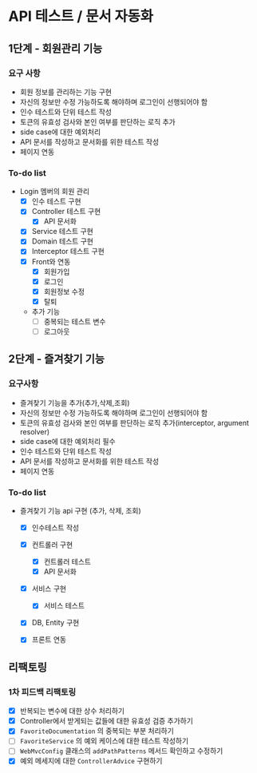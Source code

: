 # API 테스트 / 문서 자동화

## 1단계 - 회원관리 기능

### 요구 사항

- 회원 정보를 관리하는 기능 구현
- 자신의 정보만 수정 가능하도록 해야하며 로그인이 선행되어야 함
- 인수 테스트와 단위 테스트 작성
- 토큰의 유효성 검사와 본인 여부를 판단하는 로직 추가
- side case에 대한 예외처리
- API 문서를 작성하고 문서화를 위한 테스트 작성
- 페이지 연동

### To-do list
- Login 멤버의 회원 관리
    - [x] 인수 테스트 구현
    - [x] Controller 테스트 구현
        - [x] API 문서화
    - [x] Service 테스트 구현
    - [x] Domain 테스트 구현
    - [x] Interceptor 테스트 구현
    - [x] Front와 연동
        - [x] 회원가입
        - [x] 로그인
        - [x] 회원정보 수정
        - [x] 탈퇴
    - 추가 기능
        - [ ] 중복되는 테스트 변수
        - [ ] 로그아웃
        
## 2단계 - 즐겨찾기 기능

### 요구사항

- 즐겨찾기 기능을 추가(추가,삭제,조회)
- 자신의 정보만 수정 가능하도록 해야하며 로그인이 선행되어야 함
- 토큰의 유효성 검사와 본인 여부를 판단하는 로직 추가(interceptor, argument resolver)
- side case에 대한 예외처리 필수
- 인수 테스트와 단위 테스트 작성
- API 문서를 작성하고 문서화를 위한 테스트 작성
- 페이지 연동

### To-do list
 - 즐겨찾기 기능 api 구현 (추가, 삭제, 조회)
    - [x] 인수테스트 작성
    - [x] 컨트롤러 구현
        - [x] 컨트롤러 테스트
        - [x] API 문서화
    - [x] 서비스 구현
        - [x] 서비스 테스트
    - [x] DB, Entity 구현
    - [x] 프론트 연동



## 리팩토링

### 1차 피드백 리팩토링

- [x] 반복되는 변수에 대한 상수 처리하기
- [x] Controller에서 받게되는 값들에 대한 유효성 검증 추가하기
- [x] `FavoriteDocumentation` 의 중복되는 부분 처리하기
- [ ] `FavoriteService` 의 예외 케이스에 대한 테스트 작성하기
- [ ] `WebMvcConfig` 클래스의 `addPathPatterns` 메서드 확인하고 수정하기
- [x] 예외 메세지에 대한 `ControllerAdvice` 구현하기